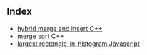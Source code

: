 ## Index

- [hybrid merge and insert C++](hibrid-merge-and-insert)
- [merge sort C++](merge-sort)
- [largest rectangle-in-histogram Javascript](largest-rectangle-in-histogram)
